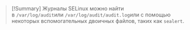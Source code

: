 > [!Summary]
> Журналы SELinux можно найти в `/var/log/audit`или `/var/log/audit/audit.log`или с помощью некоторых вспомогательных двоичных файлов, таких как `sealert`.


